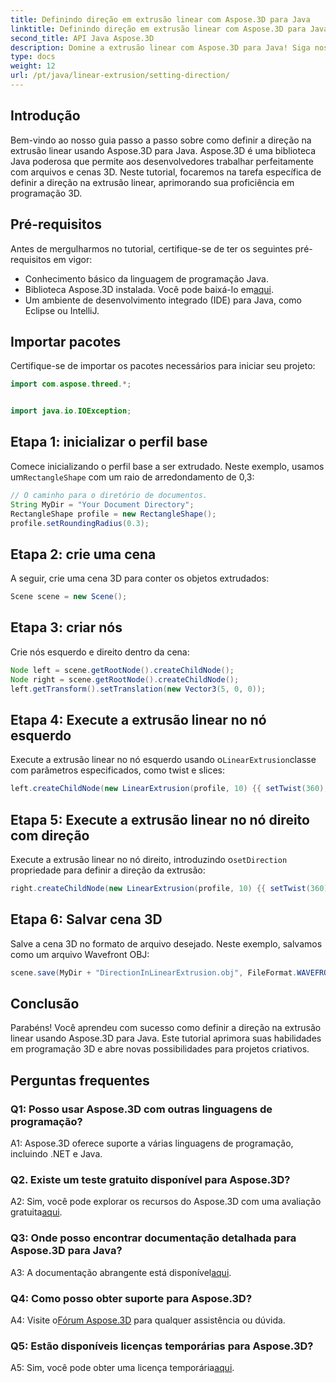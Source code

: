 ```yaml
---
title: Definindo direção em extrusão linear com Aspose.3D para Java
linktitle: Definindo direção em extrusão linear com Aspose.3D para Java
second_title: API Java Aspose.3D
description: Domine a extrusão linear com Aspose.3D para Java! Siga nosso guia para uma programação 3D perfeita. Baixe agora para uma experiência cativante.
type: docs
weight: 12
url: /pt/java/linear-extrusion/setting-direction/
---
```

## Introdução

Bem-vindo ao nosso guia passo a passo sobre como definir a direção na extrusão linear usando Aspose.3D para Java. Aspose.3D é uma biblioteca Java poderosa que permite aos desenvolvedores trabalhar perfeitamente com arquivos e cenas 3D. Neste tutorial, focaremos na tarefa específica de definir a direção na extrusão linear, aprimorando sua proficiência em programação 3D.

## Pré-requisitos

Antes de mergulharmos no tutorial, certifique-se de ter os seguintes pré-requisitos em vigor:

- Conhecimento básico da linguagem de programação Java.
-  Biblioteca Aspose.3D instalada. Você pode baixá-lo em[aqui](https://releases.aspose.com/3d/java/).
- Um ambiente de desenvolvimento integrado (IDE) para Java, como Eclipse ou IntelliJ.

## Importar pacotes

Certifique-se de importar os pacotes necessários para iniciar seu projeto:

```java
import com.aspose.threed.*;


import java.io.IOException;
```

## Etapa 1: inicializar o perfil base

 Comece inicializando o perfil base a ser extrudado. Neste exemplo, usamos um`RectangleShape` com um raio de arredondamento de 0,3:

```java
// O caminho para o diretório de documentos.
String MyDir = "Your Document Directory";
RectangleShape profile = new RectangleShape();
profile.setRoundingRadius(0.3);
```

## Etapa 2: crie uma cena

A seguir, crie uma cena 3D para conter os objetos extrudados:

```java
Scene scene = new Scene();
```

## Etapa 3: criar nós

Crie nós esquerdo e direito dentro da cena:

```java
Node left = scene.getRootNode().createChildNode();
Node right = scene.getRootNode().createChildNode();
left.getTransform().setTranslation(new Vector3(5, 0, 0));
```

## Etapa 4: Execute a extrusão linear no nó esquerdo

 Execute a extrusão linear no nó esquerdo usando o`LinearExtrusion`classe com parâmetros especificados, como twist e slices:

```java
left.createChildNode(new LinearExtrusion(profile, 10) {{ setTwist(360); setSlices(100); }});
```

## Etapa 5: Execute a extrusão linear no nó direito com direção

 Execute a extrusão linear no nó direito, introduzindo o`setDirection` propriedade para definir a direção da extrusão:

```java
right.createChildNode(new LinearExtrusion(profile, 10) {{ setTwist(360); setSlices(100); setDirection(new Vector3(0.3, 0.2, 1));}});
```

## Etapa 6: Salvar cena 3D

Salve a cena 3D no formato de arquivo desejado. Neste exemplo, salvamos como um arquivo Wavefront OBJ:

```java
scene.save(MyDir + "DirectionInLinearExtrusion.obj", FileFormat.WAVEFRONTOBJ);
```

## Conclusão

Parabéns! Você aprendeu com sucesso como definir a direção na extrusão linear usando Aspose.3D para Java. Este tutorial aprimora suas habilidades em programação 3D e abre novas possibilidades para projetos criativos.

## Perguntas frequentes

### Q1: Posso usar Aspose.3D com outras linguagens de programação?

A1: Aspose.3D oferece suporte a várias linguagens de programação, incluindo .NET e Java.

### Q2. Existe um teste gratuito disponível para Aspose.3D?

 A2: Sim, você pode explorar os recursos do Aspose.3D com uma avaliação gratuita[aqui](https://releases.aspose.com/).

### Q3: Onde posso encontrar documentação detalhada para Aspose.3D para Java?

 A3: A documentação abrangente está disponível[aqui](https://reference.aspose.com/3d/java/).

### Q4: Como posso obter suporte para Aspose.3D?

 A4: Visite o[Fórum Aspose.3D](https://forum.aspose.com/c/3d/18) para qualquer assistência ou dúvida.

### Q5: Estão disponíveis licenças temporárias para Aspose.3D?

 A5: Sim, você pode obter uma licença temporária[aqui](https://purchase.aspose.com/temporary-license/).